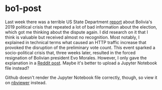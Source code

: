 # bo1-post
Last week there was a terrible US State Department <a href="https://eju.tv/wp-content/uploads/2022/09/Informe-del-departamento-de-estado-de-USA-sobre-elecciones-2019-Bolivia.pdf">report</a> about Bolivia's 2019 political crisis that repeated a lot of bad information about the election, which got me thinking about the dispute again. I did research on it that I think is valuable but received almost no recognition. Most notably, I explained in technical terms what caused an HTTP traffic increase that provoked the disruption of the preliminary vote count. This event sparked a socio-political crisis that, three weeks later, resulted in the forced resignation of Bolivian president Evo Morales. However, I only gave the explanation in a <a href="https://www.reddit.com/user/srslyjuststop/comments/eiu6g1/discussion_about_ethical_hacking_graph_issues_bo1/">Reddit post</a>. Maybe it's better to upload a Jupyter Notebook file instead?

Github doesn't render the Jupyter Notebook file correctly, though, so view it on <a href="https://nbviewer.org/github/futurebum/bo1-post/blob/main/bo1-post.ipynb">nbviewer</a> instead.
